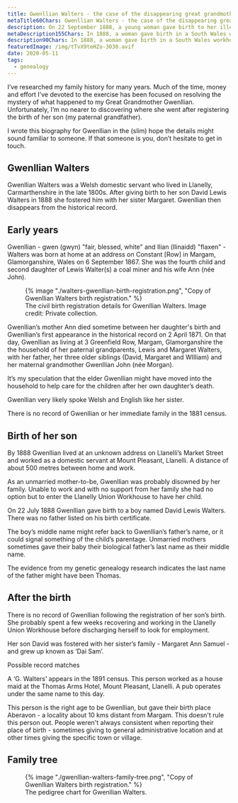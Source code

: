 ```yaml
---
title: Gwenllian Walters - the case of the disappearing great grandmother
metaTitle60Chars: Gwenllian Walters - the case of the disappearing great grandmother
description: On 22 September 1888, a young woman gave birth to her illegitimate son in the Llanelly Union Workhouse, South Wales. A month and a half later Gwenllian registered the birth —and with that bureaucratic step completed— she disappeared from the historical record.
metaDescription155Chars: In 1888, a woman gave birth in a South Wales workhouse - and then disappeared from the historical record.
description90Chars: In 1888, a woman gave birth in a South Wales workhouse - and then disappeared from the historical record.
featuredImage: /img/tTvX9teHZo-3030.avif
date: 2020-05-11
tags:
  - genealogy
---
```

I’ve researched my family history for many years. Much of the time, money and effort I’ve devoted to the exercise has been focused on resolving the mystery of what happened to my Great Grandmother Gwenllian. Unfortunately, I’m no nearer to discovering where she went after registering the birth of her son (my paternal grandfather).

I wrote this biography for Gwenllian in the (slim) hope the details might sound familiar to someone. If that someone is you, don’t hesitate to get in touch.

## Gwenllian Walters

Gwenllian Walters was a Welsh domestic servant who lived in Llanelly, Carmarthenshire in the late 1800s. After giving birth to her son David Lewis Walters in 1888 she fostered him with her sister Margaret. Gwenllian then disappears from the historical record.

## Early years

Gwenllian - gwen (gwyn) "fair, blessed, white" and llian (llinaidd) "flaxen" - Walters was born at home at an address on Constant [Row] in Margam, Glamorganshire, Wales on 6 September 1867. She was the fourth child and second daughter of Lewis Walter(s) a coal miner and his wife Ann (née John).

<figure>
    {% image "./walters-gwenllian-birth-registration.png", "Copy of Gwenllian Walters birth registration." %}
    <figcaption>The civil birth registration details for Gwenllian Walters. Image credit: Private collection.</figcaption>
</figure>

Gwenllian’s mother Ann died sometime between her daughter's birth and Gwenllian’s first appearance in the historical record on 2 April 1871. On that day, Gwenllian as living at 3 Greenfield Row, Margam, Glamorganshire the the household of her paternal grandparents, Lewis and Margaret Walters, with her father, her three older siblings (David, Margaret and WIlliam) and her maternal grandmother Gwenllian John (née Morgan).

It’s my speculation that the elder Gwenllian might have moved into the household to help care for the children after her own daughter’s death.

Gwenllian very likely spoke Welsh and English like her sister.

There is no record of Gwenllian or her immediate family in the 1881 census.

## Birth of her son

By 1888 Gwenllian lived at an unknown address on Llanelli’s Market Street and worked as a domestic servant at Mount Pleasant, Llanelli. A distance of about 500 metres between home and work.

As an unmarried mother-to-be, Gwenllian was probably disowned by her family. Unable to work and with no support from her family she had no option but to enter the Llanelly Union Workhouse to have her child.

On 22 July 1888 Gwenllian gave birth to a boy named David Lewis Walters. There was no father listed on his birth certificate.

The boy’s middle name might refer back to Gwenllian’s father’s name, or it could signal something of the child’s parentage. Unmarried mothers sometimes gave their baby their biological father’s last name as their middle name.

The evidence from my genetic genealogy research indicates the last name of the father might have been Thomas.

## After the birth

There is no record of Gwenllian following the registration of her son’s birth. She probably spent a few weeks recovering and working in the Llanelly Union Workhouse before discharging herself to look for employment.

Her son David was fostered with her sister’s family - Margaret Ann Samuel - and grew up known as ‘Dai Sam’.

Possible record matches

A ‘G. Walters’ appears in the 1891 census. This person worked as a house maid at the Thomas Arms Hotel, Mount Pleasant, Llanelli. A pub operates under the same name to this day.

This person is the right age to be Gwenllian, but gave their birth place Aberavon - a locality about 10 kms distant from Margam. This doesn't rule this person out. People weren't always consistent when reporting their place of birth - sometimes giving to general administrative location and at other times giving the specific town or village.

## Family tree

<figure>
    {% image "./gwenllian-walters-family-tree.png", "Copy of Gwenllian Walters birth registration." %}
    <figcaption>The pedigree chart for Gwenllian Walters.</figcaption>
</figure>